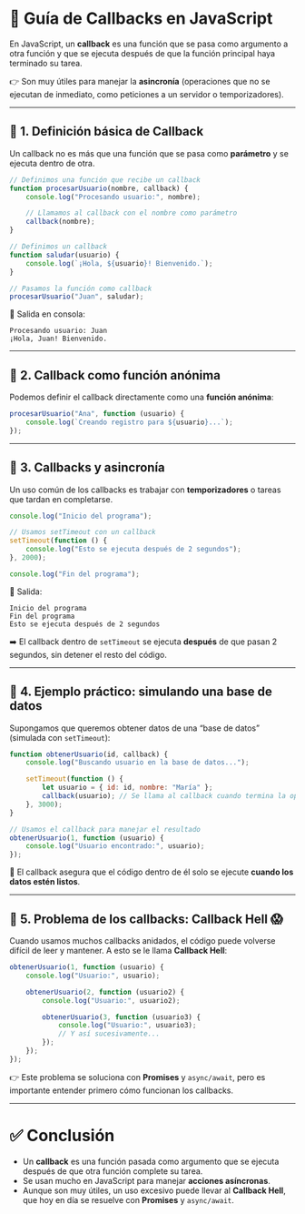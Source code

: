 # 📘 Guía de Callbacks en JavaScript

En JavaScript, un **callback** es una función que se pasa como argumento a otra función y que se ejecuta después de que la función principal haya terminado su tarea.

👉 Son muy útiles para manejar la **asincronía** (operaciones que no se ejecutan de inmediato, como peticiones a un servidor o temporizadores).

---

## 🔹 1. Definición básica de Callback

Un callback no es más que una función que se pasa como **parámetro** y se ejecuta dentro de otra.

```javascript
// Definimos una función que recibe un callback
function procesarUsuario(nombre, callback) {
    console.log("Procesando usuario:", nombre);

    // Llamamos al callback con el nombre como parámetro
    callback(nombre);
}

// Definimos un callback
function saludar(usuario) {
    console.log(`¡Hola, ${usuario}! Bienvenido.`);
}

// Pasamos la función como callback
procesarUsuario("Juan", saludar);
```

📌 Salida en consola:

```
Procesando usuario: Juan
¡Hola, Juan! Bienvenido.
```

---

## 🔹 2. Callback como función anónima

Podemos definir el callback directamente como una **función anónima**:

```javascript
procesarUsuario("Ana", function (usuario) {
    console.log(`Creando registro para ${usuario}...`);
});
```

---

## 🔹 3. Callbacks y asincronía

Un uso común de los callbacks es trabajar con **temporizadores** o tareas que tardan en completarse.

```javascript
console.log("Inicio del programa");

// Usamos setTimeout con un callback
setTimeout(function () {
    console.log("Esto se ejecuta después de 2 segundos");
}, 2000);

console.log("Fin del programa");
```

📌 Salida:

```
Inicio del programa
Fin del programa
Esto se ejecuta después de 2 segundos
```

➡️ El callback dentro de `setTimeout` se ejecuta **después** de que pasan 2 segundos, sin detener el resto del código.

---

## 🔹 4. Ejemplo práctico: simulando una base de datos

Supongamos que queremos obtener datos de una “base de datos” (simulada con `setTimeout`):

```javascript
function obtenerUsuario(id, callback) {
    console.log("Buscando usuario en la base de datos...");

    setTimeout(function () {
        let usuario = { id: id, nombre: "María" };
        callback(usuario); // Se llama al callback cuando termina la operación
    }, 3000);
}

// Usamos el callback para manejar el resultado
obtenerUsuario(1, function (usuario) {
    console.log("Usuario encontrado:", usuario);
});
```

📌 El callback asegura que el código dentro de él solo se ejecute **cuando los datos estén listos**.

---

## 🔹 5. Problema de los callbacks: Callback Hell 😱

Cuando usamos muchos callbacks anidados, el código puede volverse difícil de leer y mantener. A esto se le llama **Callback Hell**:

```javascript
obtenerUsuario(1, function (usuario) {
    console.log("Usuario:", usuario);

    obtenerUsuario(2, function (usuario2) {
        console.log("Usuario:", usuario2);

        obtenerUsuario(3, function (usuario3) {
            console.log("Usuario:", usuario3);
            // Y así sucesivamente...
        });
    });
});
```

👉 Este problema se soluciona con **Promises** y `async/await`, pero es importante entender primero cómo funcionan los callbacks.

---

# ✅ Conclusión

-   Un **callback** es una función pasada como argumento que se ejecuta después de que otra función complete su tarea.
-   Se usan mucho en JavaScript para manejar **acciones asíncronas**.
-   Aunque son muy útiles, un uso excesivo puede llevar al **Callback Hell**, que hoy en día se resuelve con **Promises** y `async/await`.
